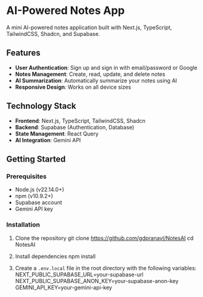 # AI-Powered Notes App

A mini AI-powered notes application built with Next.js, TypeScript, TailwindCSS, Shadcn, and Supabase.

## Features

- **User Authentication**: Sign up and sign in with email/password or Google
- **Notes Management**: Create, read, update, and delete notes
- **AI Summarization**: Automatically summarize your notes using AI
- **Responsive Design**: Works on all device sizes

## Technology Stack

- **Frontend**: Next.js, TypeScript, TailwindCSS, Shadcn
- **Backend**: Supabase (Authentication, Database)
- **State Management**: React Query
- **AI Integration**: Gemini API

## Getting Started

### Prerequisites

- Node.js (v22.14.0+)
- npm (v10.9.2+)
- Supabase account
- Gemini API key

### Installation

1. Clone the repository
git clone https://github.com/gdpranavl/NotesAI
cd NotesAI

2. Install dependencies
npm install

3. Create a `.env.local` file in the root directory with the following variables:
NEXT_PUBLIC_SUPABASE_URL=your-supabase-url
NEXT_PUBLIC_SUPABASE_ANON_KEY=your-supabase-anon-key
GEMINI_API_KEY=your-gemini-api-key

